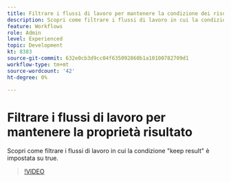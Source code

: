 ```yaml
---
title: Filtrare i flussi di lavoro per mantenere la condizione dei risultati
description: Scopri come filtrare i flussi di lavoro in cui la condizione "keep result" è impostata su true.
feature: Workflows
role: Admin
level: Experienced
topic: Development
kt: 8383
source-git-commit: 632e0cb3d9cc04f635092860b1a10100782709d1
workflow-type: tm+mt
source-wordcount: '42'
ht-degree: 0%

---
```



# Filtrare i flussi di lavoro per mantenere la proprietà risultato

Scopri come filtrare i flussi di lavoro in cui la condizione &quot;keep result&quot; è impostata su true.

>[!VIDEO](https://video.tv.adobe.com/v/335888?quality=12)
